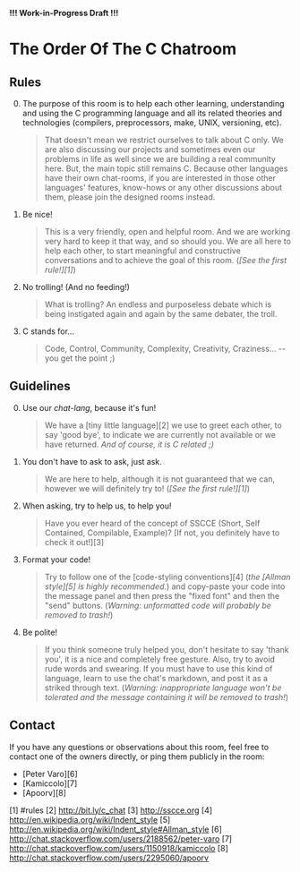 **!!! Work-in-Progress Draft !!!**

The Order Of The C Chatroom
===========================

Rules
-----

0.  The purpose of this room is to help each other learning, understanding and
    using the C programming language and all its related theories and
    technologies (compilers, preprocessors, make, UNIX, versioning, etc).

    >   That doesn't mean we restrict ourselves to talk about C only. We are
        also discussing our projects and sometimes even our problems in life as
        well since we are building a real community here. But, the main topic
        still remains C. Because other languages have their own chat-rooms, if
        you are interested in those other languages' features, know-hows or any
        other discussions about them, please join the designed rooms instead.

1.  Be nice!

    >   This is a very friendly, open and helpful room. And we are working very
        hard to keep it that way, and so should you. We are all here to help
        each other, to start meaningful and constructive conversations and to
        achieve the goal of this room. (*[See the first rule!][1]*)

2. No trolling! (And no feeding!)

    >   What is trolling? An endless and purposeless debate which is being
        instigated again and again by the same debater, the troll.

3.  C stands for...

    >   Code, Control, Community, Complexity, Creativity, Craziness... -- you
        get the point ;)



Guidelines
----------

0.  Use our *chat-lang*, because it's fun!

    >   We have a [tiny little language][2] we use to greet
        each other, to say 'good bye', to indicate we are currently not
        available or we have returned. *And of course, it is C related ;)*

1.  You don't have to ask to ask, just ask.

    >   We are here to help, although it is not guaranteed that we can, however
        we will definitely try to! (*[See the first rule!][1]*)

2.  When asking, try to help us, to help you!

    >   Have you ever heard of the concept of SSCCE (Short, Self Contained,
        Compilable, Example)?
        [If not, you definitely have to check it out!][3]

3.  Format your code!

    >   Try to follow one of the [code-styling conventions][4] (*the
        [Allman style][5] is highly recommended.*) and copy-paste your code into
        the message panel and then press the "fixed font" and then the "send"
        buttons.
        (*Warning: unformatted code will probably be removed to trash!*)

4.  Be polite!

    >   If you think someone truly helped you, don't hesitate to say
        'thank you', it is a nice and completely free gesture.
        Also, try to avoid rude words and swearing. If you must have to use this
        kind of language, learn to use the chat's markdown, and post it as a
        striked through text.
        (*Warning: inappropriate language won't be tolerated and the message
        containing it will be removed to trash!*)


Contact
-------

If you have any questions or observations about this room, feel free to contact
one of the owners directly, or ping them publicly in the room:

  - [Peter Varo][6]
  - [Kamiccolo][7]
  - [Apoorv][8]


[1] #rules
[2] http://bit.ly/c_chat
[3] http://sscce.org
[4] http://en.wikipedia.org/wiki/Indent_style
[5] http://en.wikipedia.org/wiki/Indent_style#Allman_style
[6] http://chat.stackoverflow.com/users/2188562/peter-varo
[7] http://chat.stackoverflow.com/users/1150918/kamiccolo
[8] http://chat.stackoverflow.com/users/2295060/apoorv
